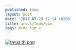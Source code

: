 ```yaml
---
published: true
layout: post
date: '2017-03-29 12:14 +0200'
title: urxvt/tmux/vim
tags: mine linux
---
```

[![tmux.th.png](https://cdn.scrot.moe/images/2017/03/29/tmux.th.png)](https://cdn.scrot.moe/images/2017/03/29/tmux.png)
